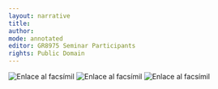 ```yaml
---
layout: narrative
title: 
author:
mode: annotated
editor: GR8975 Seminar Participants
rights: Public Domain
---
```


 <a href="http://gallica.bnf.fr/ark:/12148/btv1b10500001g/f287.image"><img src="/assets/photo-icon.png" alt="Enlace al facsímil" style="display:inline-block; margin-bottom:-3px;"></a> <a href="http://gallica.bnf.fr/ark:/12148/btv1b10500001g/f288.image"><img src="/assets/photo-icon.png" alt="Enlace al facsímil" style="display:inline-block; margin-bottom:-3px;"></a> <a href="http://gallica.bnf.fr/ark:/12148/btv1b10500001g/f289.image"><img src="/assets/photo-icon.png" alt="Enlace al facsímil" style="display:inline-block; margin-bottom:-3px;"></a> 